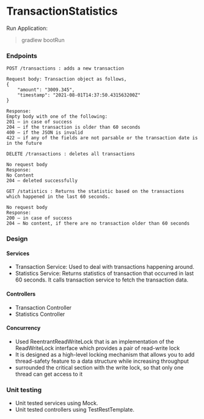 # TransactionStatistics

Run Application:

>gradlew bootRun

### Endpoints

````
POST /transactions : adds a new transaction

Request body: Transaction object as follows,
{
    "amount": "3009.345",
    "timestamp": "2021-08-01T14:37:50.431563200Z"
}

Response:
Empty body with one of the following:
201 – in case of success
204 – if the transaction is older than 60 seconds
400 – if the JSON is invalid
422 – if any of the fields are not parsable or the transaction date is in the future
````

````
DELETE /transactions : deletes all transactions

No request body
Response:
No Content
204 – deleted successfully
````

````
GET /statistics : Returns the statistic based on the transactions which happened in the last 60 seconds.

No request body
Response:
200 – in case of success
204 – No content, if there are no transaction older than 60 seconds
````
### Design

#### Services
- Transaction Service: Used to deal with transactions happening around.
- Statistics Service: Returns statistics of transaction that occurred in last 60 seconds. It calls transaction service to fetch the transaction data.

#### Controllers
-  Transaction Controller
-  Statistics Controller

#### Concurrency

- Used ReentrantReadWriteLock that is an implementation of the ReadWriteLock interface which provides a pair of read-write lock
- It is designed as a high-level locking mechanism that allows you to add thread-safety feature to a data structure while increasing throughput
- surrounded the critical section with the write lock, so that only one thread can get access to it

### Unit testing

- Unit tested services using Mock.
- Unit tested controllers using TestRestTemplate.
